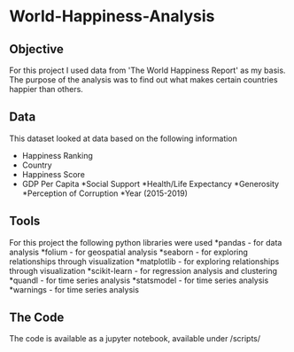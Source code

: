 # World-Happiness-Analysis
## Objective
  For this project I used data from 'The World Happiness Report' as my basis. The purpose of the analysis was to find out what makes certain countries happier than others.
## Data
  This dataset looked at data based on the following information
  * Happiness Ranking
  * Country
  * Happiness Score
  * GDP Per Capita
    *Social Support
    *Health/Life Expectancy
    *Generosity
    *Perception of Corruption
    *Year (2015-2019)
## Tools
  For this project the following python libraries were used 
    *pandas - for data analysis
    *folium - for geospatial analysis
    *seaborn - for exploring relationships through visualization
    *matplotlib - for exploring relationships through visualization
    *scikit-learn - for regression analysis and clustering
    *quandl - for time series analysis
    *statsmodel - for time series analysis
    *warnings - for time series analysis
## The Code
  The code is available as a jupyter notebook, available under /scripts/
    
